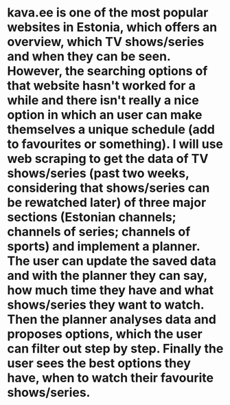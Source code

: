 # kava.ee is one of the most popular websites in Estonia, which offers an overview, which TV shows/series and when they can be seen. However, the searching options of that website hasn't worked for a while and there isn't really a nice option in which an user can make themselves a unique schedule (add to favourites or something). I will use web scraping to get the data of TV shows/series (past two weeks, considering that shows/series can be rewatched later) of three major sections (Estonian channels; channels of series; channels of sports) and implement a planner. The user can update the saved data and with the planner they can say, how much time they have and what shows/series they want to watch. Then the planner analyses data and proposes options, which the user can filter out step by step. Finally the user sees the best options they have, when to watch their favourite shows/series.
